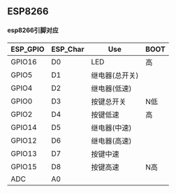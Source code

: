 ## ESP8266

#### esp8266引脚对应

| ESP_GPIO | ESP_Char | Use            | BOOT |
| -------- | -------- | -------------- | ---- |
| GPIO16   | D0       | LED            | 高   |
| GPIO5    | D1       | 继电器(总开关) |      |
| GPIO4    | D2       | 继电器(低速)   |      |
| GPIO0    | D3       | 按键总开关     | N低  |
| GPIO2    | D4       | 按键低速       | 高   |
| GPIO14   | D5       | 继电器(中速)   |      |
| GPIO12   | D6       | 继电器(高速)   |      |
| GPIO13   | D7       | 按键中速       |      |
| GPIO15   | D8       | 按键高速       | N高  |
| ADC      | A0       |                |      |

